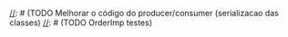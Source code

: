 [//]: # (TODO Testes)
[//]: # (TODO Documentacao da api via swagger e README)
[//]: # (TODO Melhorar o código do producer/consumer (serializacao das classes)
[//]: # (TODO OrderImp testes)
